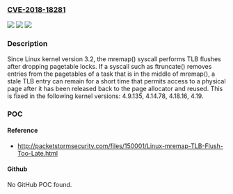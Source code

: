 ### [CVE-2018-18281](https://cve.mitre.org/cgi-bin/cvename.cgi?name=CVE-2018-18281)
![](https://img.shields.io/static/v1?label=Product&message=n%2Fa&color=blue)
![](https://img.shields.io/static/v1?label=Version&message=n%2Fa&color=blue)
![](https://img.shields.io/static/v1?label=Vulnerability&message=n%2Fa&color=brighgreen)

### Description

Since Linux kernel version 3.2, the mremap() syscall performs TLB flushes after dropping pagetable locks. If a syscall such as ftruncate() removes entries from the pagetables of a task that is in the middle of mremap(), a stale TLB entry can remain for a short time that permits access to a physical page after it has been released back to the page allocator and reused. This is fixed in the following kernel versions: 4.9.135, 4.14.78, 4.18.16, 4.19.

### POC

#### Reference
- http://packetstormsecurity.com/files/150001/Linux-mremap-TLB-Flush-Too-Late.html

#### Github
No GitHub POC found.

